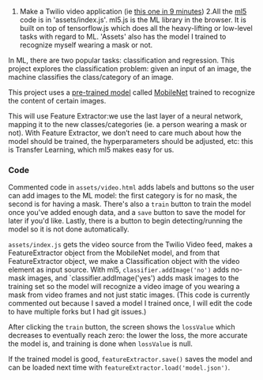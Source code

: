 1. Make a Twilio video application (ie [this one in 9 minutes](https://www.twilio.com/blog/build-a-video-app-javascript-twilio-cli-quickly))
2.All the [ml5](https://twitter.com/ml5js) code is in 'assets/index.js'. ml5.js is the ML  library in the browser. It is built on top of tensorflow.js which does all the heavy-lifting or low-level tasks with regard to ML. 'Assets' also has the model I trained to recognize myself wearing a mask or not. 

In ML, there are two popular tasks: classification and regression. This project explores the classification problem: given an input of an image, the machine classifies the class/category of an image.

This project uses a [pre-trained model](https://youtu.be/yNkAuWz5lnY?t=33) called [MobileNet](https://github.com/tensorflow/tfjs-models/tree/master/mobilenet)  trained to recognize the content of certain images.

This will use Feature Extractor:we use the last layer of a neural network, mapping it to the new classes/categories (ie. a person wearing a mask or not). With Feature Extractor, we don’t need  to care much about how the model should be trained, the hyperparameters should be adjusted, etc: this is Transfer Learning, which ml5 makes easy for us.

### Code
Commented code in `assets/video.html` adds labels and buttons so the user can add images to the ML model: the first category is for no mask, the second is for having a mask. There's also a `train` button to train the model once you've added enough data, and a `save` button to save the model for later if you'd like. Lastly, there is a button to begin detecting/running the model so it is not done automatically.

`assets/index.js` gets the video source from the Twilio Video feed, makes a FeatureExtractor object from the MobileNet model, and from that FeatureExtractor object, we make a Classification object with the video element as input source. With ml5, `classifier.addImage('no')` adds no-mask images, and `classifier.addImage('yes') adds mask images to the training set so the model will recognize a video image of you wearing a mask from video frames and not just static images. (This code is currently commented out because I saved a model I trained once, I will edit the code to have multiple forks but I had git issues.)

After clicking the `train` button, the screen shows the `lossValue` which decreases to eventually reach zero: the lower the loss, the more accurate the model is, and training is done when `lossValue` is null.

If the trained model is good, `featureExtractor.save()` saves the model and can be loaded next time with `featureExtractor.load('model.json')`. 
